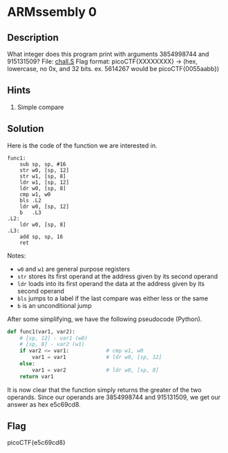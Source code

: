 # ARMssembly 0

## Description

What integer does this program print with arguments 3854998744 and 915131509? File: [chall.S](https://mercury.picoctf.net/static/b3b17204c7ce77f184a397c4fae4a35b/chall.S) Flag format: picoCTF{XXXXXXXX} -> (hex, lowercase, no 0x, and 32 bits. ex. 5614267 would be picoCTF{0055aabb})

## Hints

1. Simple compare

## Solution

Here is the code of the function we are interested in.

```arm
func1:
    sub sp, sp, #16
    str w0, [sp, 12]
    str w1, [sp, 8]
    ldr w1, [sp, 12]
    ldr w0, [sp, 8]
    cmp w1, w0
    bls .L2
    ldr w0, [sp, 12]
    b   .L3
.L2:
    ldr w0, [sp, 8]
.L3:
    add sp, sp, 16
    ret
```

Notes:
- `w0` and `w1` are general purpose registers
- `str` stores its first operand at the address given by its second operand
- `ldr` loads into its first operand the data at the address given by its second operand
- `bls` jumps to a label if the last compare was either less or the same
- `b` is an unconditional jump

After some simplifying, we have the following pseudocode (Python).

```python
def func1(var1, var2):
    # [sp, 12] - var1 (w0)
    # [sp, 8] - var2 (w1)
    if var2 <= var1:            # cmp w1, w0
        var1 = var1             # ldr w0, [sp, 12]
    else:
        var1 = var2             # ldr w0, [sp, 8]
    return var1
```

It is now clear that the function simply returns the greater of the two operands. Since our operands are 3854998744 and 915131509, we get our answer as hex e5c69cd8.

## Flag

picoCTF{e5c69cd8}
